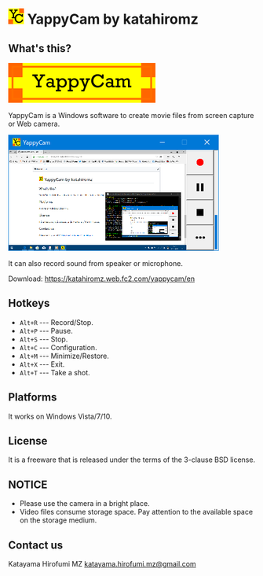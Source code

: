 # ![](images/YappyCam.png "") YappyCam by katahiromz

## What's this?

![logo](images/YappyCam-logo.png "logo")

YappyCam is a Windows software to create movie files from screen capture or Web camera.

![Screenshot](images/screenshot.png "Screenshot")

It can also record sound from speaker or microphone.

Download: https://katahiromz.web.fc2.com/yappycam/en

## Hotkeys

- `Alt+R` --- Record/Stop.
- `Alt+P` --- Pause.
- `Alt+S` --- Stop.
- `Alt+C` --- Configuration.
- `Alt+M` --- Minimize/Restore.
- `Alt+X` --- Exit.
- `Alt+T` --- Take a shot.

## Platforms

It works on Windows Vista/7/10.

## License

It is a freeware that is released under the terms of the 3-clause BSD license.

## NOTICE

- Please use the camera in a bright place.
- Video files consume storage space. Pay attention to the available space on the storage medium.

## Contact us

Katayama Hirofumi MZ
katayama.hirofumi.mz@gmail.com
